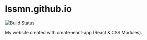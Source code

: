 # lssmn.github.io

[![Build Status](https://travis-ci.org/lssmn/lssmn.github.io.svg?branch=develop)](https://travis-ci.org/lssmn/lssmn.github.io)

My website created with create-react-app (React & CSS Modules).

